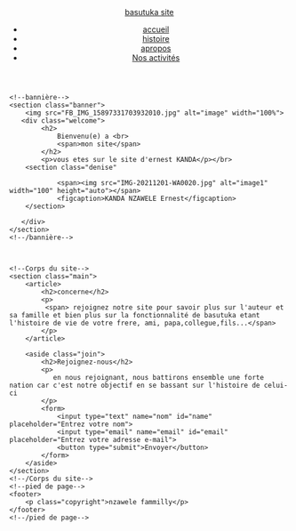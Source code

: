 

<html lang="en">
<head>
    <meta charset="UTF-8">
    <meta name="viewport" content="width=device-width, initial-scale=1.0">
    <meta http-equiv="X-UA-Compatible" content="ie=edge">
    <link rel="stylesheet" href="style.css">
    <title>ernest site</title>
</head>
<body>
 <!--entete-->
<header>
        <a href="">basutuka site</a>
	</br>
	<!--Navigation-->
   <P><nav class="navigation">
        <ul>
						<li><a href="index.html">accueil</a></li>
						<li><a href="historique.html">histoire</a></li>
						<li><a href="appropos.html">apropos</a></li>
						<li><a href="">Nos activités</a></li>
        </ul>
	</nav>
    <!--/Navigation-->
</header>
<!--/entete-->

    <!--bannière-->
    <section class="banner">
        <img src="FB_IMG_15897331703932010.jpg" alt="image" width="100%">
       <div class="welcome">
            <h2>
                Bienvenu(e) a <br> 
                <span>mon site</span>
            </h2>
            <p>vous etes sur le site d'ernest KANDA</p></br>
		<section class="denise"

				<span><img src="IMG-20211201-WA0020.jpg" alt="image1" width="100" height="auto"></span>
				<figcaption>KANDA NZAWELE Ernest</figcaption>
		</section>
			
       </div>
    </section>
    <!--/bannière-->

  

    <!--Corps du site-->
    <section class="main">
        <article>
            <h2>concerne</h2>
            <p>
             <span> rejoignez notre site pour savoir plus sur l'auteur et sa famille et bien plus sur la fonctionnalité de basutuka etant l'histoire de vie de votre frere, ami, papa,collegue,fils...</span>
            </p>
        </article>
      
        <aside class="join">
            <h2>Rejoignez-nous</h2>
            <p>
               en nous rejoignant, nous battirons ensemble une forte nation car c'est notre objectif en se bassant sur l'histoire de celui-ci
            </p>
            <form>
				<input type="text" name="nom" id="name" placeholder="Entrez votre nom">
                <input type="email" name="email" id="email" placeholder="Entrez votre adresse e-mail">
                <button type="submit">Envoyer</button>
            </form>
        </aside>
    </section>
    <!--/Corps du site-->
    <!--pied de page-->
    <footer>
        <p class="copyright">nzawele fammilly</p>
    </footer>
    <!--/pied de page-->
</body>
</html>
